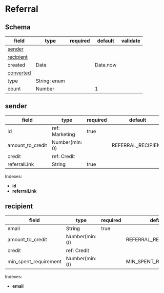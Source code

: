 # Referral

## Schema

| field                   | type         | required | default  | validate |
| ----------------------- | ------------ | -------- | -------- | -------- |
| [sender](#sender)       |              |          |          |          |
| [recipient](#recipient) |              |          |          |          |
| created                 | Date         |          | Date.now |          |
| [converted](#converted) |              |          |          |          |
| type                    | String: enum |          |          |          |
| count                   | Number       |          | 1        |          |

## sender

| field            | type           | required | default            | validate |
| ---------------- | -------------- | -------- | ------------------ | -------- |
| id               | ref: Marketing | true     |                    |          |
| amount_to_credit | Number(min: 0) |          | REFERRAL_RECIPIENT |          |
| credit           | ref: Credit    |          |                    |          |
| referralLink     | String         | true     |                    |          |

Indexes:

* **id**
* **referralLink**

## recipient

| field                 | type           | required | default               | validate |
| --------------------- | -------------- | -------- | --------------------- | -------- |
| email                 | String         | true     |                       |          |
| amount_to_credit      | Number(min: 0) |          | REFERRAL_RECIPIENT    |          |
| credit                | ref: Credit    |          |                       |          |
| min_spent_requirement | Number(min: 0) |          | MIN_SPENT_REQUIREMENT |          |

Indexes:

* **email**
